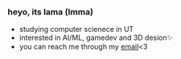 ### heyo, its lama (lmma)

- studying computer scienece in UT
- interested in AI/ML, gamedev and 3D desion✨                                            
- you can  reach me through my [email](lamamostlyplays@gmail.com )<3

<!---
lamaplays/lamaplays is a ✨ special ✨ repository because its `README.md` (this file) appears on your GitHub profile.
You can click the Preview link to take a look at your changes.
--->
  
